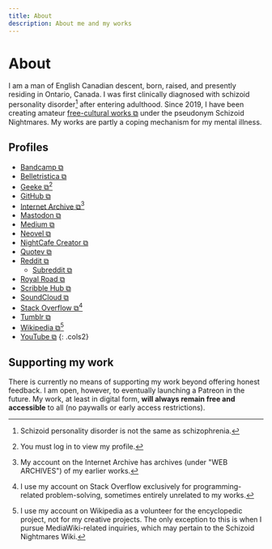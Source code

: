 ```yaml
---
title: About
description: About me and my works
---
```


# About
I am a man of English Canadian descent, born, raised, and presently residing in Ontario, Canada. I was first clinically diagnosed with schizoid personality disorder[^1] after entering adulthood. Since 2019, I have been creating amateur <a href="https://freedomdefined.org/Definition" target="_blank">free-cultural works ⧉</a> under the pseudonym Schizoid Nightmares. My works are partly a coping mechanism for my mental illness.

[^1]: Schizoid personality disorder is not the same as schizophrenia.

## Profiles
- <a href="https://schizoidnightmares.bandcamp.com/" target="_blank">Bandcamp ⧉</a>
- <a href="https://belletristica.com/en/users/5706-schizoid-nightmares" target="_blank">Belletristica ⧉</a>
- <a href="https://geeke.app/_/api/user/schizoidnightmares" target="_blank">Geeke ⧉</a>[^2]
- <a href="https://github.com/schizoidnightmares" target="_blank">GitHub ⧉</a>
- <a href="https://archive.org/details/@schizoid_nightmares" target="_blank">Internet Archive ⧉</a>[^3]
- <a href="https://mastodon.social/@schizoidnightmares" target="_blank">Mastodon ⧉</a>
- <a href="https://schizoidnightmares.medium.com/" target="_blank">Medium ⧉</a>
- <a href="https://neovel.io/user/66358/schizoid-nightmares" target="_blank">Neovel ⧉</a>
- <a href="https://creator.nightcafe.studio/u/schizoidnightmares" target="_blank">NightCafe Creator ⧉</a>
- <a href="https://www.quotev.com/schizoidnightmares" target="_blank">Quotev ⧉</a>
- <a href="https://www.reddit.com/user/schizoidnightmares" target="_blank">Reddit ⧉</a>
    - <a href="https://www.reddit.com/r/SchizoidNightmares/" target="_blank">Subreddit ⧉</a>
- <a href="https://www.royalroad.com/profile/357196" target="_blank">Royal Road ⧉</a>
- <a href="https://www.scribblehub.com/profile/125707/schizoidnightmares/" target="_blank">Scribble Hub ⧉</a>
- <a href="https://soundcloud.com/schizoidnightmares" target="_blank">SoundCloud ⧉</a>
- <a href="https://stackoverflow.com/users/21422760/schizoid-nightmares" target="_blank">Stack Overflow ⧉</a>[^4]
- <a href="https://schizoidnightmares.tumblr.com/" target="_blank">Tumblr ⧉</a>
- <a href="https://en.wikipedia.org/wiki/User:SchizoidNightmares" target="_blank">Wikipedia ⧉</a>[^5]
- <a href="https://www.youtube.com/@schizoidnightmares" target="_blank">YouTube ⧉</a>
{: .cols2}

[^2]: You must log in to view my profile.
[^3]: My account on the Internet Archive has archives (under "WEB ARCHIVES") of my earlier works.
[^4]: I use my account on Stack Overflow exclusively for programming-related problem-solving, sometimes entirely unrelated to my works.
[^5]: I use my account on Wikipedia as a volunteer for the encyclopedic project, not for my creative projects. The only exception to this is when I pursue MediaWiki-related inquiries, which may pertain to the Schizoid Nightmares Wiki.

## Supporting my work
There is currently no means of supporting my work beyond offering honest feedback. I am open, however, to eventually launching a Patreon in the future. My work, at least in digital form, **will always remain free and accessible** to all (no paywalls or early access restrictions).